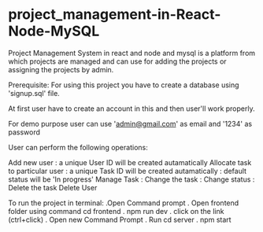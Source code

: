 # project_management-in-React-Node-MySQL

Project Management System in react and node and mysql is a platform from which projects are managed and can use for adding the projects or assigning the projects by admin.

Prerequisite: For using this project you have to create a database using 'signup.sql' file.

At first user have to create an account in this and then user'll work properly.

For demo purpose user can use 'admin@gmail.com' as email and '1234' as password

User can perform the following operations:

Add new user : a unique User ID will be created autamatically
Allocate task to particular user : a unique Task ID will be created autamatically : default status will be 'In progress'
Manage Task : Change the task : Change status : Delete the task
Delete User

To run the project in terminal:
.Open Command prompt
. Open frontend folder using command cd frontend
. npm run dev
. click on the link (ctrl+click)
. Open new Command Prompt
. Run cd server
. npm start
